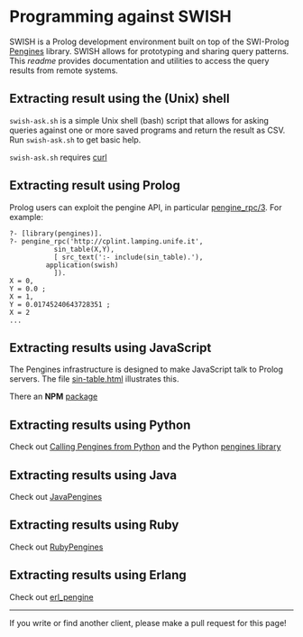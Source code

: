 # Programming against SWISH

SWISH is a Prolog development environment built on top of the SWI-Prolog
[Pengines](http://pengines.swi-prolog.org)  library.  SWISH  allows  for
prototyping  and  sharing  query  patterns.    This   _readme_  provides
documentation and utilities to access  the   query  results  from remote
systems.

## Extracting result using the (Unix) shell

`swish-ask.sh` is a simple Unix  shell   (bash)  script  that allows for
asking queries against one or more saved  programs and return the result
as CSV. Run `swish-ask.sh` to get basic help.

`swish-ask.sh` requires [curl](http://curl.haxx.se/)

## Extracting result using Prolog

Prolog users can exploit the pengine API, in particular
[pengine_rpc/3](http://www.swi-prolog.org/pldoc/doc_for?object=pengines:pengine_rpc/3).
For example:

```{prolog}
?- [library(pengines)].
?- pengine_rpc('http://cplint.lamping.unife.it',
	       sin_table(X,Y),
	       [ src_text(':- include(sin_table).'),
		 application(swish)
	       ]).
X = 0,
Y = 0.0 ;
X = 1,
Y = 0.01745240643728351 ;
X = 2
...
```

## Extracting results using JavaScript

The Pengines infrastructure is  designed  to   make  JavaScript  talk to
Prolog servers. The file   [sin-table.html](sin-table.html)  illustrates
this.

There an __NPM__ [package](https://www.npmjs.com/package/pengines)

## Extracting results using Python

Check out [Calling Pengines from
Python](https://www.swi-prolog.org/pengines/PenginesFromPython.md) and
the Python [pengines library](https://pypi.org/project/pengines/)

## Extracting results using Java

Check out [JavaPengines](https://github.com/Anniepoo/JavaPengine)

## Extracting results using Ruby

Check out [RubyPengines](https://github.com/simularity/RubyPengine)

## Extracting results using Erlang

Check out [erl_pengine](https://github.com/Limmen/erl_pengine)

---
If you write or find another client, please make a pull request for this
page!
